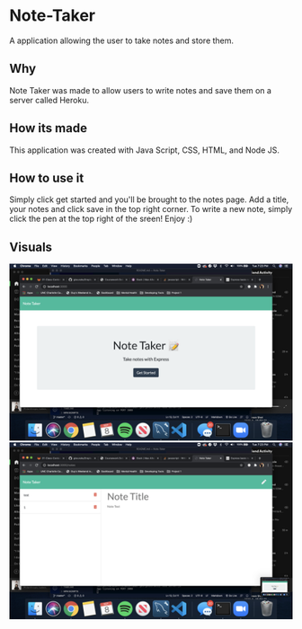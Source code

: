 # Note-Taker
A application allowing the user to take notes and store them.

## Why 
Note Taker was made to allow users to write notes and save them on a server called Heroku.

## How its made
This application was created with Java Script, CSS, HTML, and Node JS.

## How to use it
Simply click get started and you'll be brought to the notes page.  Add a title, your notes and click save in the top right corner.  To write a new note, simply click the pen at the top right of the sreen!  Enjoy :)

## Visuals
![Note Taker](sc1.png)
![Note Taker](sc2.png)